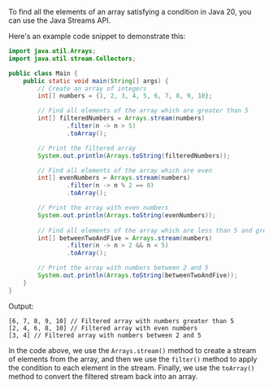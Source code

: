 To find all the elements of an array satisfying a condition in Java 20, you can use the Java Streams API. 

Here's an example code snippet to demonstrate this:

```java
import java.util.Arrays;
import java.util.stream.Collectors;

public class Main {
    public static void main(String[] args) {
        // Create an array of integers
        int[] numbers = {1, 2, 3, 4, 5, 6, 7, 8, 9, 10};

        // Find all elements of the array which are greater than 5
        int[] filteredNumbers = Arrays.stream(numbers)
                .filter(n -> n > 5)
                .toArray();

        // Print the filtered array
        System.out.println(Arrays.toString(filteredNumbers));

        // Find all elements of the array which are even
        int[] evenNumbers = Arrays.stream(numbers)
                .filter(n -> n % 2 == 0)
                .toArray();

        // Print the array with even numbers
        System.out.println(Arrays.toString(evenNumbers));
        
        // Find all elements of the array which are less than 5 and greater than 2
        int[] betweenTwoAndFive = Arrays.stream(numbers)
                .filter(n -> n > 2 && n < 5)
                .toArray();

        // Print the array with numbers between 2 and 5
        System.out.println(Arrays.toString(betweenTwoAndFive));
    }
}
```

Output:

```
[6, 7, 8, 9, 10] // Filtered array with numbers greater than 5
[2, 4, 6, 8, 10] // Filtered array with even numbers
[3, 4] // Filtered array with numbers between 2 and 5
```

In the code above, we use the `Arrays.stream()` method to create a stream of elements from the array, and then we use the `filter()` method to apply the condition to each element in the stream. Finally, we use the `toArray()` method to convert the filtered stream back into an array.